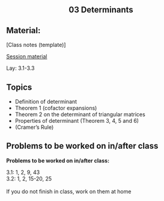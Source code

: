 <h2 align="center">03 Determinants</h2>

## Material:

[Class notes (template)]

[Session material](https://viaucdk-my.sharepoint.com/:f:/g/personal/rib_viauc_dk/EqnOhUdCrwBLpZNg2NSxmaUBIxBFaoMXe4X_erAXqiUJFA?e=CVLt0G)

<p>Lay:&nbsp;3.1-3.3</p>

## Topics
<ul>
 <li>Definition of determinant</li>
 <li>Theorem 1 (cofactor expansions)</li>
 <li>Theorem 2 on the determinant of triangular matrices</li>
 <li>Properties of determinant (Theorem 3, 4, 5 and 6)</li>
 <li>(Cramer’s Rule)</li>
</ul>

## Problems to be worked on in/after class

<p><strong>Problems to be worked on in/after&nbsp;class:</strong></p>
<p>​​​3.1: 1, 2, 9, 43 &nbsp;&nbsp;<br />
3.2: 1, 2, 15-20, 25 &nbsp;<br />
&nbsp;&nbsp;&nbsp;&nbsp;&nbsp;<br />
If you do not finish in class, work on them at home</p>
